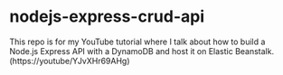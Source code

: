 # nodejs-express-crud-api

This repo is for my YouTube tutorial where I talk about how to build a Node.js Express API with a DynamoDB and host it on Elastic Beanstalk. (https://youtube/YJvXHr69AHg)